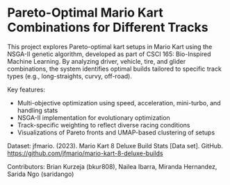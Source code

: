 # Pareto-Optimal Mario Kart Combinations for Different Tracks
This project explores Pareto-optimal kart setups in Mario Kart using the NSGA-II genetic algorithm, developed as part of CSCI 165: Bio-Inspired Machine Learning. By analyzing driver, vehicle, tire, and glider combinations, the system identifies optimal builds tailored to specific track types (e.g., long-straights, curvy, off-road).

Key features:
- Multi-objective optimization using speed, acceleration, mini-turbo, and handling stats
- NSGA-II implementation for evolutionary optimization
- Track-specific weighting to reflect diverse racing conditions
- Visualizations of Pareto fronts and UMAP-based clustering of setups

Dataset:
jfmario. (2023). Mario Kart 8 Deluxe Build Stats [Data set]. GitHub. https://github.com/jfmario/mario-kart-8-deluxe-builds

Contributors:
Brian Kurzeja (bkur808), Nailea Ibarra, Miranda Hernandez, Sarida Ngo (saridango)

